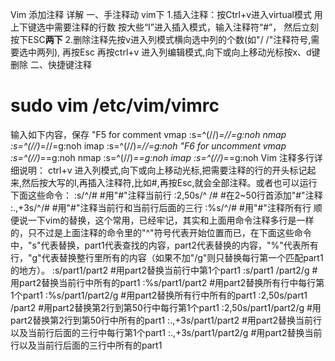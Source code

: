 Vim 添加注释 详解
一、手注释动 vim下
1.插入注释：按Ctrl+v进入virtual模式
用上下键选中需要注释的行数
按大些“I”进入插入模式，输入注释符“#”，
然后立刻按下ESC**两下**
2.删除注释先按v进入列模式横向选中列的个数(如"/ /"注释符号,需要选中两列),
再按Esc 再按ctrl+v 进入列编辑模式,向下或向上移动光标按x、d键删除
二、快捷键注释
# sudo vim /etc/vim/vimrc
输入如下内容，保存
"F5 for comment
vmap <F5> :s=^\(//\)*=//=g<cr>:noh<cr>
nmap <F5> :s=^\(//\)*=//=g<cr>:noh<cr>
imap <F5> <ESC>:s=^\(//\)*=//=g<cr>:noh<cr>
"F6 for uncomment
vmap <F6> :s=^\(//\)*==g<cr>:noh<cr>
nmap <F6> :s=^\(//\)*==g<cr>:noh<cr>
imap <F6> <ESC>:s=^\(//\)*==g<cr>:noh<cr>
Vim 注释多行详细说明：
ctrl+v 进入列模式,向下或向上移动光标,把需要注释的行的开头标记起来,然后按大写的I,再插入注释符,比如#,再按Esc,就会全部注释。或者也可以运行下面这些命令：
:s/^/# #用"#"注释当前行
:2,50s/^ /# #在2~50行首添加"#"注释
:.,+3s/^/# #用"#"注释当前行和当前行后面的三行
:%s/^/# #用"#"注释所有行
顺便说一下vim的替换，这个常用，已经牢记，其实和上面用命令注释多行是一样的，只不过是上面注释的命令里的"^"符号代表开始位置而已，在下面这些命令中，"s"代表替换，part1代表查找的内容，part2代表替换的内容，"%"代表所有行，"g"代表替换整行里所有的内容（如果不加"/g"则只替换每行第一个匹配part1的地方）。
:s/part1/part2 #用part2替换当前行中第1个part1
:s/part1 /part2/g #用part2替换当前行中所有的part1
:%s/part1/part2 #用part2替换所有行中每行第1个part1
:%s/part1/part2/g #用part2替换所有行中所有的part1
:2,50s/part1 /part2 #用part2替换第2行到第50行中每行第1个part1
:2,50s/part1/part2/g #用 part2替换第2行到第50行中所有的part1
:.,+3s/part1/part2 #用part2替换当前行以及当前行后面的三行中每行第1个part1
:.,+3s/part1/part2/g #用part2替换当前行以及当前行后面的三行中所有的part1
